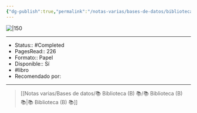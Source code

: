 ```yaml
---
{"dg-publish":true,"permalink":"/notas-varias/bases-de-datos/biblioteca-b/b-diario-de-greg-1-un-pringao-total/"}
---
```



![|150](http://books.google.com/books/content?id=iz7ODwAAQBAJ&printsec=frontcover&img=1&zoom=1&edge=curl&source=gbs_api)

---

- Status:: #Completed 
- PagesRead:: 226 
- Formato:: Papel
- Disponible:: Sí
- #libro
- Recomendado por: 

---

> [[Notas varias/Bases de datos/📚 Biblioteca (B) 📚/📚 Biblioteca (B) 📚\|📚 Biblioteca (B) 📚]]